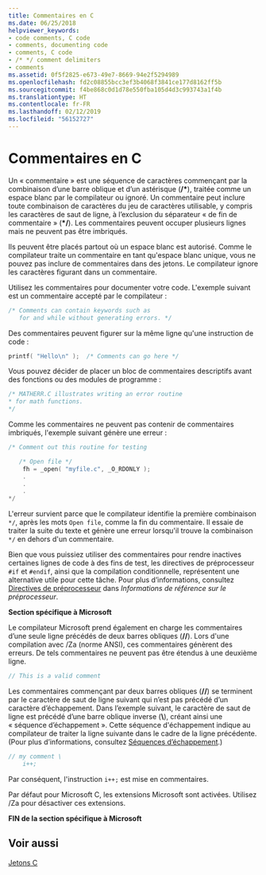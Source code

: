 ```yaml
---
title: Commentaires en C
ms.date: 06/25/2018
helpviewer_keywords:
- code comments, C code
- comments, documenting code
- comments, C code
- /* */ comment delimiters
- comments
ms.assetid: 0f5f2825-e673-49e7-8669-94e2f5294989
ms.openlocfilehash: fd2c08855bcc3ef3b4068f3841ce177d8162ff5b
ms.sourcegitcommit: f4be868c0d1d78e550fba105d4d3c993743a1f4b
ms.translationtype: HT
ms.contentlocale: fr-FR
ms.lasthandoff: 02/12/2019
ms.locfileid: "56152727"
---
```

# <a name="c-comments"></a>Commentaires en C

Un « commentaire » est une séquence de caractères commençant par la combinaison d’une barre oblique et d’un astérisque (<strong>/\*</strong>), traitée comme un espace blanc par le compilateur ou ignoré. Un commentaire peut inclure toute combinaison de caractères du jeu de caractères utilisable, y compris les caractères de saut de ligne, à l’exclusion du séparateur « de fin de commentaire » (<strong>\*/</strong>). Les commentaires peuvent occuper plusieurs lignes mais ne peuvent pas être imbriqués.

Ils peuvent être placés partout où un espace blanc est autorisé. Comme le compilateur traite un commentaire en tant qu'espace blanc unique, vous ne pouvez pas inclure de commentaires dans des jetons. Le compilateur ignore les caractères figurant dans un commentaire.

Utilisez les commentaires pour documenter votre code. L'exemple suivant est un commentaire accepté par le compilateur :

```C
/* Comments can contain keywords such as
   for and while without generating errors. */
```

Des commentaires peuvent figurer sur la même ligne qu'une instruction de code :

```C
printf( "Hello\n" );  /* Comments can go here */
```

Vous pouvez décider de placer un bloc de commentaires descriptifs avant des fonctions ou des modules de programme :

```C
/* MATHERR.C illustrates writing an error routine
* for math functions.
*/
```

Comme les commentaires ne peuvent pas contenir de commentaires imbriqués, l'exemple suivant génère une erreur :

```C
/* Comment out this routine for testing

   /* Open file */
    fh = _open( "myfile.c", _O_RDONLY );
    .
    .
    .
*/
```

L'erreur survient parce que le compilateur identifie la première combinaison `*/`, après les mots `Open file`, comme la fin du commentaire. Il essaie de traiter la suite du texte et génère une erreur lorsqu'il trouve la combinaison `*/` en dehors d'un commentaire.

Bien que vous puissiez utiliser des commentaires pour rendre inactives certaines lignes de code à des fins de test, les directives de préprocesseur `#if` et `#endif`, ainsi que la compilation conditionnelle, représentent une alternative utile pour cette tâche. Pour plus d’informations, consultez [Directives de préprocesseur](../preprocessor/preprocessor-directives.md) dans *Informations de référence sur le préprocesseur*.

**Section spécifique à Microsoft**

Le compilateur Microsoft prend également en charge les commentaires d’une seule ligne précédés de deux barres obliques (__//__). Lors d'une compilation avec /Za (norme ANSI), ces commentaires génèrent des erreurs. De tels commentaires ne peuvent pas être étendus à une deuxième ligne.

```C
// This is a valid comment
```

Les commentaires commençant par deux barres obliques (__//__) se terminent par le caractère de saut de ligne suivant qui n’est pas précédé d’un caractère d’échappement. Dans l’exemple suivant, le caractère de saut de ligne est précédé d’une barre oblique inverse (**\\**), créant ainsi une « séquence d’échappement ». Cette séquence d'échappement indique au compilateur de traiter la ligne suivante dans le cadre de la ligne précédente. (Pour plus d’informations, consultez [Séquences d’échappement](../c-language/escape-sequences.md).)

```C
// my comment \
    i++;
```

Par conséquent, l'instruction `i++;` est mise en commentaires.

Par défaut pour Microsoft C, les extensions Microsoft sont activées. Utilisez /Za pour désactiver ces extensions.

**FIN de la section spécifique à Microsoft**

## <a name="see-also"></a>Voir aussi

[Jetons C](../c-language/c-tokens.md)
